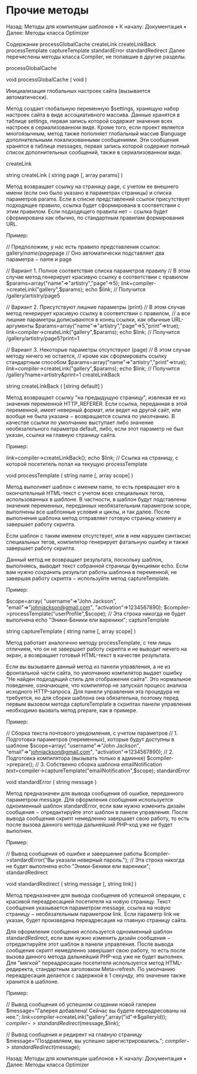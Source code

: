 # Прочие методы

Назад: Методы для компиляции шаблонов • К началу: Документация • Далее: Методы класса Optimizer

Содержание
processGlobalCache
createLink
createLinkBack
processTemplate
captureTemplate
standardError
standardRedirect
Далее перечислены методы класса Compiler, не попавшие в другие разделы.

processGlobalCache

void processGlobalCache ( void )

Инициализация глобальных настроек сайта (вызывается автоматически).

Метод создает глобальную переменную $settings, хранящую набор настроек сайта в виде ассоциативного массива. Данные хранятся в таблице settings, первая запись которой содержит значения всех настроек в сериализованном виде. Кроме того, если проект является многоязычным, метод также пополняет глобальный массив $language дополнительными локализованными сообщениями. Эти сообщения хранятся в таблице messages, первая запись которой содержит полный список дополнительных сообщений, также в сериализованном виде.

createLink

string createLink ( string page [, array params] )

Метод возвращает ссылку на страницу page, с учетом ее внешнего имени (если оно было указано в параметрах страницы) и списка параметров params. Если в списке представлений ссылок присутствует подходящее правило, ссылка будет сформирована в соответствии с этим правилом. Если подходящего правила нет − ссылка будет сформирована как обычно, по стандартным правилам формирования URL.

Пример:

// Предположим, у нас есть правило представления ссылок: gallery/$name/page$page
// Оно автоматически подставляет два параметра − name и page

// Вариант 1. Полное соответствие списка параметров правилу
// В этом случае метод генерирует красивую ссылку в соответствии с правилом
$params=array("name"=>"artistry","page"=>5);
$link=$compiler->createLink("gallery",$params);
echo $link; // Получится /gallery/artistry/page5

// Вариант 2. Присутствуют лишние параметры (print)
// В этом случае метод генерирует красивую ссылку в соответствии с правилом,
// а все лишние параметры дописываются в конец ссылки, как обычные URL-аргументы
$params=array("name"=>"artistry","page"=>5,"print"=>true);
$link=$compiler->createLink("gallery",$params);
echo $link; // Получится /gallery/artistry/page5?print=1

// Вариант 3. Некоторые параметры отсутствуют (page)
// В этом случае методу ничего не остается,
// кроме как сформировать ссылку стандартным способом
$params=array("name"=>"artistry","print"=>true);
$link=$compiler->createLink("gallery",$params);
echo $link; // Получится /gallery?name=artistry&print=1 
createLinkBack

string createLinkBack ( [string default] )

Метод возвращает ссылку "на предыдущую страницу", извлекая ее из значения переменной HTTP_REFERER. Если ссылка, переданная в этой переменной, имеет неверный формат, или ведет на другой сайт, или вообще не была указана − возвращается ссылка по умолчанию. В качестве ссылки по умолчанию выступает либо значение необязательного параметра default, либо, если этот параметр не был указан, ссылка на главную страницу сайта.

Пример:

$link=$compiler->createLinkBack();
echo $link; // Ссылка на страницу, с которой посетитель попал на текущую 
processTemplate

void processTemplate ( string name [, array scope] )

Метод выполняет шаблон с именем name, то есть превращает его в окончательный HTML-текст с учетом всех специальных тегов, использованных в шаблоне. В частности, в шаблон будут подставлены значения переменных, переданных необязательным параметром scope, выполнены все шаблонные условия и циклы, и так далее. После выполнения шаблона метод отправляет готовую страницу клиенту и завершает работу скрипта.

Если шаблон с таким именем отсутствует, или в нем нарушен синтаксис специальных тегов, компилятор генерирует фатальную ошибку и также завершает работу скрипта.

Данный метод не возвращает результата, поскольку шаблон, выполняясь, выводит текст собранной страницы функциями echo. Если вам нужно сохранить результат работы шаблона в переменной, не завершая работу скрипта − используйте метод captureTemplate.

Пример:

$scope=array(
  "username"=>"John Jackson",
  "email"=>"johnjackson@gmail.com",
  "activation"=>1234567890);
$compiler->processTemplate("userProfile",$scope);
// Эта строка никогда не будет выполнена
echo "Эники-Беники ели вареники";
captureTemplate

string captureTemplate ( string name [, array scope] )

Метод работает аналогично методу processTemplate, с тем лишь отличием, что он не завершает работу скрипта и не выводит ничего на экран, а возвращает готовый HTML-текст в качестве результата.

Если вы вызываете данный метод из панели управления, а не из фронтальной части сайта, по умолчанию компилятор выдает ошибку "Не найден подходящий стиль для отображения сайта". Это нормальное поведение, означающее, что компилятор не запускал процесс анализа исходного HTTP-запроса. Для панели управления эта процедура не требуется, но для сборки шаблона она обязательна, поэтому перед первым вызовом метода captureTemplate в скриптах панели управления необходимо вызвать метод prepare, как в примере.

Пример:

// Сборка текста почтового уведомления, с учетом параметров
// 1. Подготовка параметров (переменных), которые будут доступны в шаблоне
$scope=array(
  "username"=>"John Jackson",
  "email"=>"johnjackson@gmail.com",
  "activation"=>1234567890);
// 2. Подготовка компилятора (вызывать только в админке)
$compiler->prepare();
// 3. Собственно сборка шаблона emailNotification
$text=$compiler->captureTemplate("emailNotification",$scope);
standardError

void standardError ( string message )

Метод предназначен для вывода сообщения об ошибке, переданного параметром message. Для оформления сообщения используется одноименный шаблон standardError, если вам нужно изменить дизайн сообщения − отредактируйте этот шаблон в панели управления. После вывода сообщения скрипт немедленно завершает свою работу, то есть после вызова данного метода дальнейший PHP-код уже не будет выполнен.

Пример:

// Вывод сообщения об ошибке и завершение работы
$compiler->standardError("Вы указали неверный пароль.");
// Эта строка никогда не будет выполнена
echo "Эники-Беники ели вареники";
standardRedirect

void standardRedirect ( string message [, string link] )

Метод предназначен для вывода сообщения об успешной операции, с красивой переадресацией посетителя на новую страницу. Текст сообщения указывается параметром message, ссылка на новую страницу − необязательным параметром link. Если параметр link не указан, будет произведена переадресация на главную страницу сайта.

Для оформления сообщения используется одноименный шаблон standardRedirect, если вам нужно изменить дизайн сообщения − отредактируйте этот шаблон в панели управления. После вывода сообщения скрипт немедленно завершает свою работу, то есть после вызова данного метода дальнейший PHP-код уже не будет выполнен. Для "мягкой" переадресации посетителя используется метод HTML-редиректа, стандартным заголовком Meta=refresh. По умолчанию переадресация делается с задержкой в 1 секунду, это значение также хранится в шаблоне.

Пример:

// Вывод сообщения об успешном создании новой галереи
$message="Галерея добавлена! Сейчас вы будете переадресованы на нее.";
$link=$compiler->createLink("gallery",array("id"=>$galleryid));
$compiler->standardRedirect($message,$link);

// Вывод сообщения и редирект на главную страницу
$message="Поздравляем, вы успешно зарегистрировались.";
$compiler->standardRedirect($message);

Назад: Методы для компиляции шаблонов • К началу: Документация • Далее: Методы класса Optimizer